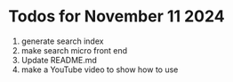 # Todos for November 11 2024

1. generate search index
1. make search micro front end
1. Update README.md
1. make a YouTube video to show how to use
